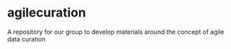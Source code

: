 # agilecuration
A repository for our group to develop materials around the concept of agile data curation

